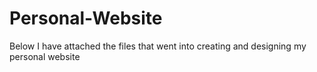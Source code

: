 # Personal-Website
Below I have attached the files that went into creating and designing my personal website
